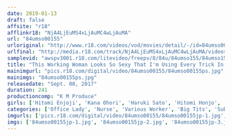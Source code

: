 ```yaml
---
date: 2019-01-13
draft: false
affsite: "r18"
afflinkr18: "NjA4LjEuMS4xLjAuMC4wLjAuMA"
url: "84umso00155"
urloriginal: "http://www.r18.com/videos/vod/movies/detail/-/id=84umso00155"
urlfinal: "http://media.r18.com/track/NjA4LjEuMS4xLjAuMC4wLjAuMA/videos/vod/movies/detail/-/id=84umso00155"
samplevid: "awspv3001.r18.com/litevideo/freepv/8/84u/84umso155/84umso155_dmb_w.mp4"
title: "This Working Woman Looks So Sexy That I'm Using Every Trick In My Book To Have Creampie Sex With Her!"
mainimgurl: "pics.r18.com/digital/video/84umso00155/84umso00155ps.jpg"
mainimgs: "84umso00155ps.jpg"
releasedate: "Sept. 08, 2017"
duration: 241
productioncomp: "K M Produce"
girls: ['Hitomi Enjoji', 'Kana Ohori', 'Haruki Sato', 'Hitomi Honjo', 'Kanna Nozomi', 'Sara Saijo', 'Shiori Amami', 'Aoi Kurikara', 'Mikoto Narumiya', 'Mayu Namiki']
categories: ['Office Lady', 'Nurse', 'Various Worker', 'Big Tits', 'Substance Use', 'Compilation', 'Over 4 Hours', 'Hi-Def']
imgurls: ['pics.r18.com/digital/video/84umso00155/84umso00155jp-1.jpg', 'pics.r18.com/digital/video/84umso00155/84umso00155jp-2.jpg', 'pics.r18.com/digital/video/84umso00155/84umso00155jp-3.jpg', 'pics.r18.com/digital/video/84umso00155/84umso00155jp-4.jpg', 'pics.r18.com/digital/video/84umso00155/84umso00155jp-5.jpg', 'pics.r18.com/digital/video/84umso00155/84umso00155jp-6.jpg', 'pics.r18.com/digital/video/84umso00155/84umso00155jp-7.jpg', 'pics.r18.com/digital/video/84umso00155/84umso00155jp-8.jpg', 'pics.r18.com/digital/video/84umso00155/84umso00155jp-9.jpg', 'pics.r18.com/digital/video/84umso00155/84umso00155jp-10.jpg', 'pics.r18.com/digital/video/84umso00155/84umso00155jp-11.jpg', 'pics.r18.com/digital/video/84umso00155/84umso00155jp-12.jpg', 'pics.r18.com/digital/video/84umso00155/84umso00155jp-13.jpg', 'pics.r18.com/digital/video/84umso00155/84umso00155jp-14.jpg', 'pics.r18.com/digital/video/84umso00155/84umso00155jp-15.jpg', 'pics.r18.com/digital/video/84umso00155/84umso00155jp-16.jpg', 'pics.r18.com/digital/video/84umso00155/84umso00155jp-17.jpg', 'pics.r18.com/digital/video/84umso00155/84umso00155jp-18.jpg', 'pics.r18.com/digital/video/84umso00155/84umso00155jp-19.jpg', 'pics.r18.com/digital/video/84umso00155/84umso00155jp-20.jpg']
imgs: ['84umso00155jp-1.jpg', '84umso00155jp-2.jpg', '84umso00155jp-3.jpg', '84umso00155jp-4.jpg', '84umso00155jp-5.jpg', '84umso00155jp-6.jpg', '84umso00155jp-7.jpg', '84umso00155jp-8.jpg', '84umso00155jp-9.jpg', '84umso00155jp-10.jpg', '84umso00155jp-11.jpg', '84umso00155jp-12.jpg', '84umso00155jp-13.jpg', '84umso00155jp-14.jpg', '84umso00155jp-15.jpg', '84umso00155jp-16.jpg', '84umso00155jp-17.jpg', '84umso00155jp-18.jpg', '84umso00155jp-19.jpg', '84umso00155jp-20.jpg']
---
```

